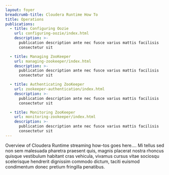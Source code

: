 ```yaml
---
layout: foyer
breadcrumb-title: Cloudera Runtime How To
title: Operations
publications:
  - title: Configuring Oozie
    url: configuring-oozie/index.html
    description: >-
      publication description ante nec fusce varius mattis facilisis
      consectetur sit

  - title: Managing ZooKeeper
    url: managing-zookeeper/index.html
    description: >-
      publication description ante nec fusce varius mattis facilisis
      consectetur sit

  - title: Authenticating ZooKeeper
    url: zookeeper-authentication/index.html
    description: >-
      publication description ante nec fusce varius mattis facilisis
      consectetur sit

  - title: Monitoring ZooKeeper
    url: monitoring-zookeeper/index.html
    description: >-
      publication description ante nec fusce varius mattis facilisis
      consectetur sit
---
```

Overview of Cloudera Runtime streaming how-tos goes here.... Mi tellus
sed non sem malesuada pharetra praesent quis, magnis placerat nostra
rhoncus quisque vestibulum habitant cras vehicula, vivamus cursus vitae
sociosqu scelerisque hendrerit dignissim commodo dictum, taciti euismod
condimentum donec pretium fringilla penatibus.
